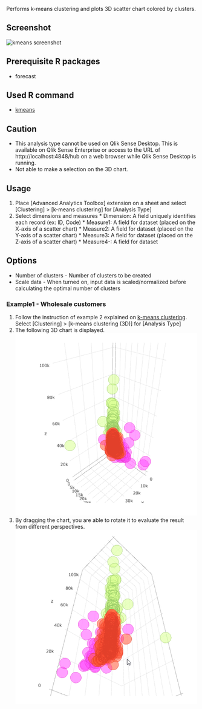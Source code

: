 Performs k-means clustering and plots 3D scatter chart colored by clusters.

## Screenshot
![kmeans screenshot](./images/kmeans_3d_example1.png)

## Prerequisite R packages
 * forecast

## Used R command
 * [kmeans](https://www.rdocumentation.org/packages/stats/versions/3.4.1/topics/kmeans)

## Caution
 * This analysis type cannot be used on Qlik Sense Desktop. This is available on Qlik Sense Enterprise or  access to the URL of http://localhost:4848/hub on a web browser while Qlik Sense Desktop is running.
 * Not able to make a selection on the 3D chart.

## Usage
  1. Place [Advanced Analytics Toolbox] extension on a sheet and select [Clustering] > [k-means clustering] for [Analysis Type]
  2. Select dimensions and measures
    * Dimension: A field uniquely identifies each record (ex: ID, Code)
    * Measure1: A field for dataset (placed on the X-axis of a scatter chart)
    * Measure2: A field for dataset (placed on the Y-axis of a scatter chart)
    * Measure3: A field for dataset (placed on the Z-axis of a scatter chart)
    * Measure4-: A field for dataset

## Options
 * Number of clusters - Number of clusters to be created
 * Scale data - When turned on, input data is scaled/normalized before calculating the optimal number of clusters

### Example1 - Wholesale customers
  1. Follow the instruction of example 2 explained on [k-means clustering](./kmeans.md). Select [Clustering] > [k-means clustering (3D)] for [Analysis Type]
  2. The following 3D chart is displayed.
  ![kmeans screenshot](./images/kmeans_3d_example2.png)
  3. By dragging the chart, you are able to rotate it to evaluate the result from different perspectives.
  ![kmeans screenshot](./images/kmeans_3d_example3.png)
